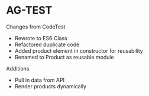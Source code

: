 # AG-TEST

Changes from CodeTest

- Rewrote to ES6 Class
- Refactored duplicate code
- Added product element in constructor for reusability
- Renamed to Product as reusable module

Additions

- Pull in data from API
- Render products dynamically
